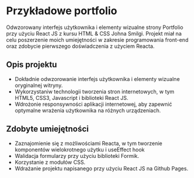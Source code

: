 # Przykładowe portfolio
Odwzorowany interfejs użytkownika i elementy wizualne strony Portfolio przy użyciu React JS z kursu HTML & CSS Johna Smilgi. Projekt miał na celu poszerzenie moich umiejętności w zakresie programowania front-end oraz zdobycie pierwszego doświadczenia z użyciem Reacta.

## Opis projektu
- Dokładnie odwzorowanie interfejs użytkownika i elementy wizualne oryginalnej witryny.
- Wykorzystaniw technologii tworzenia stron internetowych, w tym HTML5, CSS3, Javascript i biblioteki React JS.
- Wdrożonie responsywności aplikacji internetowej, aby zapewnić optymalne wrażenia użytkownika na różnych urządzeniach.

## Zdobyte umiejętności
- Zaznajomienie się z możliwościami Reacta, w tym tworzenie komponentów wielokrotnego użytku i useEffect hook
- Walidacja formularzy przy użyciu biblioteki Formik.
- Korzystanie z modułów CSS.
- Wdrażanie projektu napisanego przy użyciu React JS na Github Pages.

